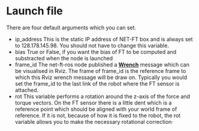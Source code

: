 
# Launch file

There are four default arguments which you can set.

* ip_address
This is the static IP address of NET-FT box and is always set to 128.178.145.98. You should not have to change
this variable. 
* bias 
True or False, if you want the bias of FT to be computed and substracted when the node is launched
* frame_id
The net-ft-ros node published a [**Wrench**](http://wiki.ros.org/rviz/DisplayTypes/Wrench) message which can be 
visualised in Rviz. The frame of frame_id is the reference frame to which this Rviz wrench message will be draw on.
Typically you would set the frame_id to the last link of the robot where the FT sensor is attached.
* rot
This variable performs a rotation around the z-axis of the force and torque vectors. On the FT sensor there is a little
dent which is a reference point which should be aligned with your world frame of reference. If it is not, because of how 
it is fixed to the robot, the rot variable allows you to make the necessary rotational correction·

